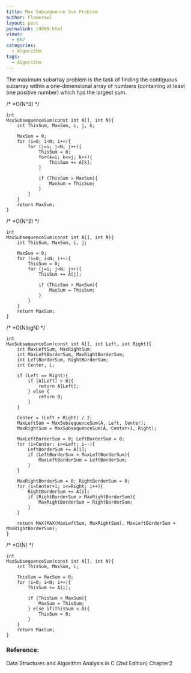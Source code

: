 ```yaml
---
title: Max Subsequence Sum Problem
author: Flowerowl
layout: post
permalink: /4009.html
views:
  - 667
categories:
  - Algorithm
tags:
  - Algorithm
---
```


The maximum subarray problem is the task of finding the contiguous subarray within a one-dimensional array of numbers (containing at least one positive number) which has the largest sum.


/*
 *O(N^3)
 */

    int
    MaxSubsequenceSum(const int A[], int N){
        int ThisSum, MaxSum, i, j, k;

        MaxSum = 0;
        for (i=0; i<N; i++){
            for (j=i; j<N; j++){
                ThisSum = 0;
                for(k=i; k<=j; k++){
                    ThisSum += A[k];
                }

                if (ThisSum > MaxSum){
                    MaxSum = ThisSum;
                }
            }
        }
        return MaxSum;
    }

/*
 *O(N^2)
 */

    int
    MaxSubsequenceSum(const int A[], int N){
        int ThisSum, MaxSum, i, j;

        MaxSum = 0;
        for (i=0; i<N; i++){
            ThisSum = 0;
            for (j=i; j<N; j++){
                ThisSum += A[j];

                if (ThisSum > MaxSum){
                    MaxSum = ThisSum;
                }
            }
        }
        return MaxSum;
    }

/*
 *O(NlogN)
 */

    int
    MaxSubsequenceSum(const int A[], int Left, int Right){
        int MaxLeftSum, MaxRightSum;
        int MaxLeftBorderSum, MaxRightBorderSum;
        int LeftBorderSum, RightBorderSum;
        int Center, i;

        if (Left == Right){
            if (A[Left] > 0){
                return A[Left];
            } else {
                return 0;
            }
        }

        Center = (Left + Right) / 2;
        MaxLeftSum = MaxSubsequenceSum(A, Left, Center);
        MaxRightSum = MaxSubsequenceSum(A, Center+1, Right);

        MaxLeftBorderSum = 0; LeftBorderSum = 0;
        for (i=Center; i>=Left; i--){
            LeftBorderSum += A[i];
            if (LeftBorderSum > MaxLeftBorderSum){
                MaxLeftBorderSum = LeftBorderSum;
            }
        }

        MaxRightBorderSum = 0; RightBorderSum = 0;
        for (i=Center+1; i<=Right; i++){
            RightBorderSum += A[i];
            if (RightBorderSum > MaxRightBorderSum){
                MaxRightBorderSum = RightBorderSum;
            }
        }

        return MAX(MAX(MaxLeftSum, MaxRightSum), MaxLeftBorderSum + MaxRightBorderSum);
    }

/*
 *O(N)
 */

    int
    MaxSubsequenceSum(const int A[], int N){
        int ThisSum, MaxSum, i;

        ThisSum = MaxSum = 0;
        for (i=0; i<N; i++){
            ThisSum += A[i];

            if (ThisSum > MaxSum){
                MaxSum = ThisSum;
            } else if(ThisSum < 0){
                ThisSum = 0;
            }
        }
        return MaxSum;
    }

### Reference:

Data Structures and Algorithm Analysis in C (2nd Edition) Chapter2
